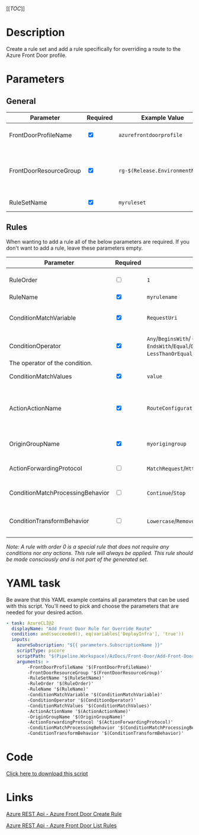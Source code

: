 [[_TOC_]]

# Description

Create a rule set and add a rule specifically for overriding a route to the Azure Front Door profile. 

# Parameters

## General
| Parameter              | Required                        | Example Value                   | Description                                                      |
| ---------------------- | ------------------------------- | ------------------------------- | ---------------------------------------------------------------- |
| FrontDoorProfileName   | <input type="checkbox" checked> | `azurefrontdoorprofile`         | The name of the Front Door profile                               |
| FrontDoorResourceGroup | <input type="checkbox" checked> | `rg-$(Release.EnvironmentName)` | The name of the resourcegroup the Front Door Profile resides in. |
| RuleSetName            | <input type="checkbox" checked> | `myruleset`                     | The ruleset name.                                                |

## Rules
When wanting to add a rule all of the below parameters are required. If you don't want to add a rule, leave these parameters empty. 

| Parameter                        | Required                        | Example Value                                                                                                              | Description                                                                                                                                   |
| -------------------------------- | ------------------------------- | -------------------------------------------------------------------------------------------------------------------------- | --------------------------------------------------------------------------------------------------------------------------------------------- |
| RuleOrder                        | <input type="checkbox">         | `1`                                                                                                                        | The order of the rule. By default, it will generate the order for you.                                                                        |
| RuleName                         | <input type="checkbox" checked> | `myrulename`                                                                                                               | The name of the rule.                                                                                                                         |
| ConditionMatchVariable           | <input type="checkbox" checked> | `RequestUri`                                                                                                               | The only option you can pick at this point is `RequestUri`. More will be added at a later time.                                               |
| ConditionOperator                | <input type="checkbox" checked> | `Any`/`BeginsWith`/ `Contains`/ `EndsWith`/`Equal`/`GreaterThan`/`GreaterThanEqual`/ `LessThan`/ `LessThanOrEqual`/`RegEx` |
| The operator of the condition.   |
| ConditionMatchValues             | <input type="checkbox" checked> | `value`                                                                                                                    | The value the condition has to match with.                                                                                                    |
| ActionActionName                 | <input type="checkbox" checked> | `RouteConfigurationOverride`                                                                                               | The action you want to apply. The only option you can pick at this point is `RouteConfigurationOverride`. More will be added at a later time. |
| OriginGroupName                  | <input type="checkbox" checked> | `myorigingroup`                                                                                                            | The name of the origin group you want to override the route with.                                                                             |
| ActionForwardingProtocol         | <input type="checkbox">         | `MatchRequest`/`Http`/ `Https`                                                                                             | The forwarding protocol for your action. Defaults to `MatchRequest`.                                                                          |
| ConditionMatchProcessingBehavior | <input type="checkbox">         | `Continue`/`Stop`                                                                                                          | The match processing behavior when the rule has been found. By default `Stop`.                                                                |
| ConditionTransformBehavior       | <input type="checkbox">         | `Lowercase`/`RemoveNulls`/`Trim`/`Uppercase`/`UrlDecode`/`UrlEncode`                                                       | The transform that will be applied on the condition of the rule. By default `Lowercase`.                                                      |


_Note: A rule with order 0 is a special rule that does not require any conditions nor any actions. This rule will always be applied. This rule should be made consciously and is not part of the generated set._

# YAML task

Be aware that this YAML example contains all parameters that can be used with this script. You'll need to pick and choose the parameters that are needed for your desired action.

```yaml
- task: AzureCLI@2
  displayName: "Add Front Door Rule for Override Route"
  condition: and(succeeded(), eq(variables['DeployInfra'], 'true'))
  inputs:
    azureSubscription: "${{ parameters.SubscriptionName }}"
    scriptType: pscore
    scriptPath: "$(Pipeline.Workspace)/AzDocs/Front-Door/Add-Front-Door-Rule-For-Override-Route.ps1"
    arguments: >
        -FrontDoorProfileName '$(FrontDoorProfileName)'
        -FrontDoorResourceGroup '$(FrontDoorResourceGroup)'
        -RuleSetName '$(RuleSetName)'
        -RuleOrder '$(RuleOrder)'
        -RuleName '$(RuleName)'
        -ConditionMatchVariable '$(ConditionMatchVariable)'
        -ConditionOperator '$(ConditionOperator)'
        -ConditionMatchValues '$(ConditionMatchValues)'
        -ActionActionName '$(ActionActionName)'
        -OriginGroupName '$(OriginGroupName)'
        -ActionForwardingProtocol '$(ActionForwardingProtocol)'
        -ConditionMatchProcessingBehavior '$(ConditionMatchProcessingBehavior)'
        -ConditionTransformBehavior '$(ConditionTransformBehavior)'
```

# Code

[Click here to download this script](../../../../src/Front-Door/Add-Front-Door-Rule-For-Override-Route.ps1)

# Links

[Azure REST Api - Azure Front Door Create Rule](https://docs.microsoft.com/en-us/rest/api/frontdoor/azurefrontdoorstandardpremium/rules/create)

[Azure REST Api - Azure Front Door List Rules](https://docs.microsoft.com/en-us/rest/api/frontdoor/azurefrontdoorstandardpremium/rules/list-by-rule-set)